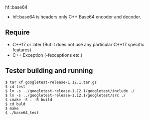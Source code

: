 hf::base64

* hf::base64 is headers only C++ Base64 encoder and decoder.

## Require

* C++17 or later (But it does not use any particular C++17 specific features)
* C++ Exception (-fexceptions etc.)

## Tester building and running

```
$ tar xf googletest-release-1.12.1.tar.gz
$ cd test
$ ln -s ../googletest-release-1.12.1/googletest/include ./
$ ln -s ../googletest-release-1.12.1/googletest/src ./
$ cmake -S . -B build
$ cd buld
$ make
$ ./base64_test
```
